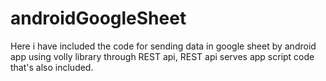 # androidGoogleSheet
Here i have included the code for sending data in google sheet by android app using volly library through REST api, REST api serves app script code that's also included.
